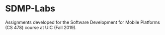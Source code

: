 # SDMP-Labs
Assignments developed for the Software Development for Mobile Platforms (CS 478) course at UIC (Fall 2019).
